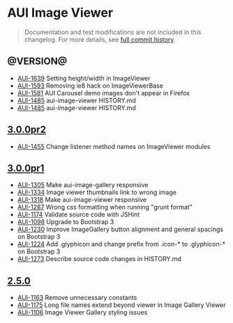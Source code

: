 # AUI Image Viewer

> Documentation and test modifications are not included in this changelog. For more details, see [full commit history](https://github.com/liferay/alloy-ui/commits/master/src/aui-image-viewer).

## @VERSION@

* [AUI-1639](https://issues.liferay.com/browse/AUI-1639) Setting height/width in ImageViewer
* [AUI-1593](https://issues.liferay.com/browse/AUI-1593) Removing ie8 hack on ImageViewerBase
* [AUI-1581](https://issues.liferay.com/browse/AUI-1581) AUI Carousel demo images don't appear in Firefox
* [AUI-1485](https://issues.liferay.com/browse/AUI-1485) aui-image-viewer HISTORY.md
* [AUI-1485](https://issues.liferay.com/browse/AUI-1485) aui-image-viewer HISTORY.md

## [3.0.0pr2](https://github.com/liferay/alloy-ui/releases/tag/3.0.0pr2)

* [AUI-1455](https://issues.liferay.com/browse/AUI-1455) Change listener method names on ImageViewer modules

## [3.0.0pr1](https://github.com/liferay/alloy-ui/releases/tag/3.0.0pr1)

* [AUI-1305](https://issues.liferay.com/browse/AUI-1305) Make aui-image-gallery responsive
* [AUI-1334](https://issues.liferay.com/browse/AUI-1334) Image viewer thumbnails link to wrong image
* [AUI-1318](https://issues.liferay.com/browse/AUI-1318) Make aui-image-viewer responsive
* [AUI-1287](https://issues.liferay.com/browse/AUI-1287) Wrong css formatting when running "grunt format"
* [AUI-1174](https://issues.liferay.com/browse/AUI-1174) Validate source code with JSHint
* [AUI-1098](https://issues.liferay.com/browse/AUI-1098) Upgrade to Bootstrap 3
* [AUI-1230](https://issues.liferay.com/browse/AUI-1230) Improve ImageGallery button alignment and general spacings on Bootstrap 3
* [AUI-1224](https://issues.liferay.com/browse/AUI-1224) Add .glyphicon and change prefix from .icon-* to .glyphicon-* on Bootstrap 3
* [AUI-1273](https://issues.liferay.com/browse/AUI-1273) Describe source code changes in HISTORY.md

## [2.5.0](https://github.com/liferay/alloy-ui/releases/tag/2.5.0)

* [AUI-1163](https://issues.liferay.com/browse/AUI-1163) Remove unnecessary constants
* [AUI-1175](https://issues.liferay.com/browse/AUI-1175) Long file names extend beyond viewer in Image Gallery Viewer
* [AUI-1106](https://issues.liferay.com/browse/AUI-1106) Image Viewer Gallery styling issues